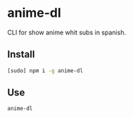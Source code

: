 anime-dl
========

CLI for show anime whit subs in spanish.

Install
-------

``` bash
[sudo] npm i -g anime-dl
```

Use
---

``` bash
anime-dl
```

